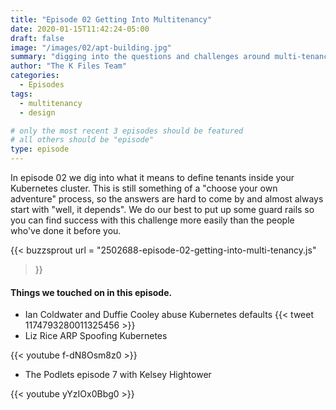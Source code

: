 ```yaml
---
title: "Episode 02 Getting Into Multitenancy"
date: 2020-01-15T11:42:24-05:00
draft: false
image: "/images/02/apt-building.jpg"
summary: "digging into the questions and challenges around multi-tenancy in Kubernetes"
author: "The K Files Team"
categories: 
  - Episodes
tags:
  - multitenancy
  - design

# only the most recent 3 episodes should be featured
# all others should be "episode"
type: episode
---
```


In episode 02 we dig into what it means to define tenants inside your Kubernetes cluster. This is still something of a "choose your own adventure" process, so the answers are hard to come by and almost always start with "well, it depends". We do our best to put up some guard rails so you can find success with this challenge more easily than the people who've done it before you.

{{< buzzsprout 
url = "2502688-episode-02-getting-into-multi-tenancy.js"
>}}

#### Things we touched on in this episode.

* Ian Coldwater and Duffie Cooley abuse Kubernetes defaults
{{< tweet 1174793280011325456 >}}
* Liz Rice ARP Spoofing Kubernetes

{{< youtube f-dN8Osm8z0 >}}

* The Podlets episode 7 with Kelsey Hightower 

{{< youtube yYzIOx0Bbg0 >}}